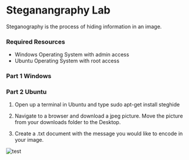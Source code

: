 # Steganangraphy Lab

Steganography is the process of hiding information in an image. 

### Required Resources
* Windows Operating System with admin access
* Ubuntu Operating System with root access

### Part 1 Windows




### Part 2 Ubuntu
1. Open up a terminal in Ubuntu and type 
sudo apt-get install steghide

2. Navigate to a browser and download a jpeg picture. Move the picture from your downloads folder to the Desktop.

3. Create a .txt document with the message you would like to encode in your image.


![test](cyber-security/images/steglabimage1.png)

